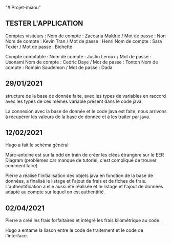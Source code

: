 "# Projet-miaou" 

## TESTER L'APPLICATION
Comptes visiteurs :
Nom de compte : Zaccaria Maldrie / Mot de passe : Non
Nom de compte : Kevin Tran / Mot de passe : Henri
Nom de compte : Sara Texier / Mot de passe : Bichette

Compte comptable :
Nom de compte : Justin Leroux / Mot de passe : Usonami
Nom de compte : Cedric Daye / Mot de passe : Tonton
Nom de compte : Romain Saudemon / Mot de passe : Dada

## 29/01/2021
structure de la base de donnée faite, avec les types de variables en raccord avec les types de ces mêmes variable présent dans le code java.

La connexion avec la base de donnée et le code java est faite, nous arrivons à récupérer les valeurs de la base de donnée et à les traiter par java.

## 12/02/2021
Hugo a fait le schéma général

Marc-antoine est sur la bdd en train de créer les clées étrangère sur le EER Diagram (problèmes car manque de tutoriel, c'est compliqué de trouver comment faire)

Pierre a réalisé l'initialisation des objets java en fonction de la base de données, a finalisé le listage et l'ajout de frais et de fiches de frais. L'authentification a elle aussi été réalisée et le listage et l'ajout de données adapté au compte sur lequel on est authentifié.

## 02/04/2021
Pierre a créé les frais forfaitaires et intégré les frais kilométrique au code.

Hugo a entame la liason entre le code de traitement et le code de l'interface.
